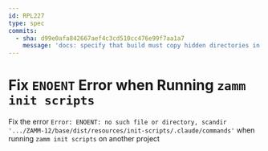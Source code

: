 ```yaml
---
id: RPL227
type: spec
commits:
  - sha: d99e0afa842667aef4c3cd510cc476e99f7aa1a7
    message: 'docs: specify that build must copy hidden directories in init scripts'
---
```


# Fix `ENOENT` Error when Running `zamm init scripts`

Fix the error `Error: ENOENT: no such file or directory, scandir '.../ZAMM-12/base/dist/resources/init-scripts/.claude/commands'` when running `zamm init scripts` on another project
